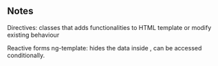 ## Notes
Directives: classes that adds functionalities to HTML template or modify existing behaviour 

Reactive forms 
ng-template: hides the data inside , can be accessed conditionally. 